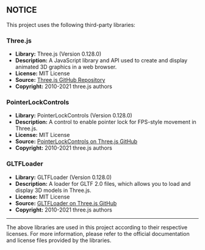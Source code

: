 ## NOTICE

This project uses the following third-party libraries:

### Three.js

- **Library:** Three.js (Version 0.128.0)
- **Description:** A JavaScript library and API used to create and display animated 3D graphics in a web browser.
- **License:** MIT License
- **Source:** [Three.js GitHub Repository](https://github.com/mrdoob/three.js)
- **Copyright:** 2010-2021 three.js authors

### PointerLockControls

- **Library:** PointerLockControls (Version 0.128.0)
- **Description:** A control to enable pointer lock for FPS-style movement in Three.js.
- **License:** MIT License
- **Source:** [PointerLockControls on Three.js GitHub](https://github.com/mrdoob/three.js/blob/dev/examples/js/controls/PointerLockControls.js)
- **Copyright:** 2010-2021 three.js authors

### GLTFLoader

- **Library:** GLTFLoader (Version 0.128.0)
- **Description:** A loader for GLTF 2.0 files, which allows you to load and display 3D models in Three.js.
- **License:** MIT License
- **Source:** [GLTFLoader on Three.js GitHub](https://github.com/mrdoob/three.js/blob/dev/examples/js/loaders/GLTFLoader.js)
- **Copyright:** 2010-2021 three.js authors

---

The above libraries are used in this project according to their respective licenses. For more information, please refer to the official documentation and license files provided by the libraries.
